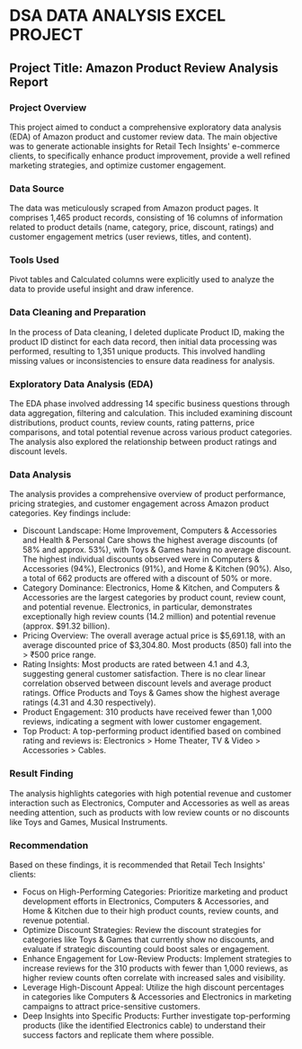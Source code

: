 # DSA DATA ANALYSIS EXCEL PROJECT 
## Project Title: Amazon Product Review Analysis Report
### Project Overview
This project aimed to conduct a comprehensive exploratory data analysis (EDA) of Amazon product and customer review data.
The main objective was to generate actionable insights for Retail Tech Insights' e-commerce clients, to specifically enhance product improvement, provide a well refined marketing strategies, and optimize customer engagement.

### Data Source
The data was meticulously scraped from Amazon product pages. 
It comprises 1,465 product records, consisting of 16 columns of information related to product details (name, category, price, discount, ratings) and customer engagement metrics (user reviews, titles, and content).

### Tools Used
Pivot tables and Calculated columns were explicitly used to analyze the data to provide useful insight and draw inference.

### Data Cleaning and Preparation
In the process of Data cleaning, I deleted duplicate Product ID, making the product ID distinct for each data record, then initial data processing was performed, resulting to 1,351 unique products. This involved handling missing values or inconsistencies to ensure data readiness for analysis.

### Exploratory Data Analysis (EDA)
The EDA phase involved addressing 14 specific business questions through data aggregation, filtering and calculation. This included examining discount distributions, product counts, review counts, rating patterns, price comparisons, and total potential revenue across various product categories. The analysis also explored the relationship between product ratings and discount levels.

### Data Analysis
The analysis provides a comprehensive overview of product performance, pricing strategies, and customer engagement across Amazon product categories. Key findings include:
-	Discount Landscape: Home Improvement, Computers & Accessories and Health & Personal Care shows the highest average discounts (of 58% and approx. 53%), with Toys & Games having no average discount. The highest individual discounts observed were in Computers & Accessories (94%), Electronics (91%), and Home & Kitchen (90%). Also, a total of 662 products are offered with a discount of 50% or more.
-	Category Dominance: Electronics, Home & Kitchen, and Computers & Accessories are the largest categories by product count, review count, and potential revenue. Electronics, in particular, demonstrates exceptionally high review counts (14.2 million) and potential revenue (approx. $91.32 billion).
-	Pricing Overview: The overall average actual price is $5,691.18, with an average discounted price of $3,304.80. Most products (850) fall into the > ₹500 price range.
-	Rating Insights: Most products are rated between 4.1 and 4.3, suggesting general customer satisfaction. There is no clear linear correlation observed between discount levels and average product ratings. Office Products and Toys & Games show the highest average ratings (4.31 and 4.30 respectively).
-	Product Engagement: 310 products have received fewer than 1,000 reviews, indicating a segment with lower customer engagement.
-	Top Product: A top-performing product identified based on combined rating and reviews is: Electronics > Home Theater, TV & Video > Accessories > Cables.

### Result Finding
The analysis highlights categories with high potential revenue and customer interaction such as Electronics, Computer and Accessories as well as areas needing attention, such as products with low review counts or no discounts like Toys and Games, Musical Instruments.

### Recommendation
Based on these findings, it is recommended that Retail Tech Insights' clients:
-	Focus on High-Performing Categories: Prioritize marketing and product development efforts in Electronics, Computers & Accessories, and Home & Kitchen due to their high product counts, review counts, and revenue potential.
-	Optimize Discount Strategies: Review the discount strategies for categories like Toys & Games that currently show no discounts, and evaluate if strategic discounting could boost sales or engagement.
-	Enhance Engagement for Low-Review Products: Implement strategies to increase reviews for the 310 products with fewer than 1,000 reviews, as higher review counts often correlate with increased sales and visibility.
-	Leverage High-Discount Appeal: Utilize the high discount percentages in categories like Computers & Accessories and Electronics in marketing campaigns to attract price-sensitive customers.
-	Deep Insights into Specific Products: Further investigate top-performing products (like the identified Electronics cable) to understand their success factors and replicate them where possible.
